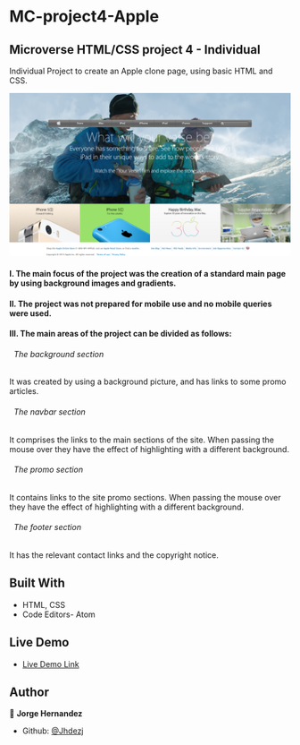 # MC-project4-Apple

## Microverse HTML/CSS project 4 - Individual
Individual Project to create an Apple clone page, using basic HTML and CSS.

![screenshot](images/MC-project4-Apple_Screen-shot.png)

#### I. The main focus of the project was the creation of a standard main page by using background images and gradients.

#### II. The project was not prepared for mobile use and no mobile queries were used.

#### III. The main areas of the project can be divided as follows:

  ###### &nbsp; The background section
  It was created by using a background picture, and has links to some promo articles.

  ###### &nbsp; The navbar section
  It comprises the links to the main sections of the site. When passing the mouse over they have the effect of highlighting with a different background.

  ###### &nbsp; The promo section
  It contains links to the site promo sections. When passing the mouse over they have the effect of highlighting with a different background.

  ###### &nbsp; The footer section
  It has the relevant contact links and the copyright notice.  

## Built With

- HTML, CSS
- Code Editors- Atom
## Live Demo

- [Live Demo Link](https://rawcdn.githack.com/Jhdezj/MC-project4-Apple/11c4d5c74c3f280dfed416204340dc56ce51bfe6/index.html)


## Author

👤 **Jorge Hernandez**

- Github: [@Jhdezj](https://github.com/Jhdezj)
